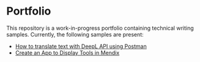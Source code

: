 # Portfolio

This repository is a work-in-progress portfolio containing technical writing samples. Currently, the following samples are present:
* [How to translate text with DeepL API using Postman](deepl-postman.md)
* [Create an App to Display Tools in Mendix](how-to-build-app.md)
